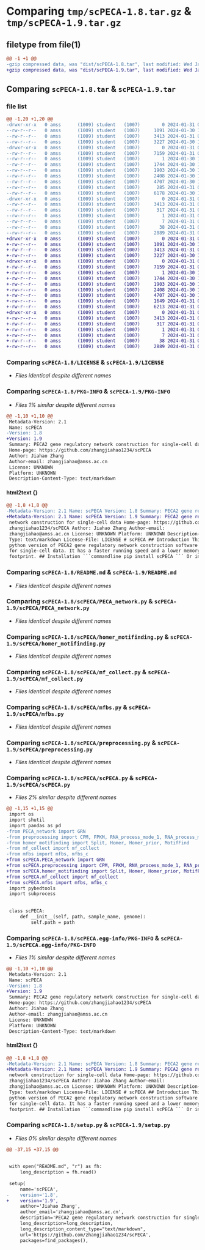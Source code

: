 # Comparing `tmp/scPECA-1.8.tar.gz` & `tmp/scPECA-1.9.tar.gz`

## filetype from file(1)

```diff
@@ -1 +1 @@
-gzip compressed data, was "dist/scPECA-1.8.tar", last modified: Wed Jan 31 05:19:02 2024, max compression
+gzip compressed data, was "dist/scPECA-1.9.tar", last modified: Wed Jan 31 05:30:28 2024, max compression
```

## Comparing `scPECA-1.8.tar` & `scPECA-1.9.tar`

### file list

```diff
@@ -1,20 +1,20 @@
-drwxr-xr-x   0 amss      (1009) student   (1007)        0 2024-01-31 05:19:02.000000 scPECA-1.8/
--rw-r--r--   0 amss      (1009) student   (1007)     1091 2024-01-30 19:06:21.000000 scPECA-1.8/LICENSE
--rw-r--r--   0 amss      (1009) student   (1007)     3413 2024-01-31 05:19:02.000000 scPECA-1.8/PKG-INFO
--rw-r--r--   0 amss      (1009) student   (1007)     3227 2024-01-30 19:06:21.000000 scPECA-1.8/README.md
-drwxr-xr-x   0 amss      (1009) student   (1007)        0 2024-01-31 05:19:02.000000 scPECA-1.8/scPECA/
--rw-r--r--   0 amss      (1009) student   (1007)     7159 2024-01-31 04:30:15.000000 scPECA-1.8/scPECA/PECA_network.py
--rw-r--r--   0 amss      (1009) student   (1007)        1 2024-01-30 19:06:21.000000 scPECA-1.8/scPECA/__init__.py
--rw-r--r--   0 amss      (1009) student   (1007)     1744 2024-01-30 19:06:21.000000 scPECA-1.8/scPECA/homer_motifinding.py
--rw-r--r--   0 amss      (1009) student   (1007)     1903 2024-01-30 19:06:21.000000 scPECA-1.8/scPECA/mf_collect.py
--rw-r--r--   0 amss      (1009) student   (1007)     2408 2024-01-30 19:06:21.000000 scPECA-1.8/scPECA/mfbs.py
--rw-r--r--   0 amss      (1009) student   (1007)     4707 2024-01-30 19:06:21.000000 scPECA-1.8/scPECA/preprocessing.py
--rw-r--r--   0 amss      (1009) student   (1007)      285 2024-01-31 05:17:55.000000 scPECA-1.8/scPECA/prior_install.py
--rw-r--r--   0 amss      (1009) student   (1007)     6178 2024-01-30 19:06:21.000000 scPECA-1.8/scPECA/scPECA.py
-drwxr-xr-x   0 amss      (1009) student   (1007)        0 2024-01-31 05:19:02.000000 scPECA-1.8/scPECA.egg-info/
--rw-r--r--   0 amss      (1009) student   (1007)     3413 2024-01-31 05:19:02.000000 scPECA-1.8/scPECA.egg-info/PKG-INFO
--rw-r--r--   0 amss      (1009) student   (1007)      317 2024-01-31 05:19:02.000000 scPECA-1.8/scPECA.egg-info/SOURCES.txt
--rw-r--r--   0 amss      (1009) student   (1007)        1 2024-01-31 05:19:02.000000 scPECA-1.8/scPECA.egg-info/dependency_links.txt
--rw-r--r--   0 amss      (1009) student   (1007)        7 2024-01-31 05:19:02.000000 scPECA-1.8/scPECA.egg-info/top_level.txt
--rw-r--r--   0 amss      (1009) student   (1007)       38 2024-01-31 05:19:02.000000 scPECA-1.8/setup.cfg
--rw-r--r--   0 amss      (1009) student   (1007)     2889 2024-01-31 05:18:50.000000 scPECA-1.8/setup.py
+drwxr-xr-x   0 amss      (1009) student   (1007)        0 2024-01-31 05:30:28.000000 scPECA-1.9/
+-rw-r--r--   0 amss      (1009) student   (1007)     1091 2024-01-30 19:06:21.000000 scPECA-1.9/LICENSE
+-rw-r--r--   0 amss      (1009) student   (1007)     3413 2024-01-31 05:30:28.000000 scPECA-1.9/PKG-INFO
+-rw-r--r--   0 amss      (1009) student   (1007)     3227 2024-01-30 19:06:21.000000 scPECA-1.9/README.md
+drwxr-xr-x   0 amss      (1009) student   (1007)        0 2024-01-31 05:30:28.000000 scPECA-1.9/scPECA/
+-rw-r--r--   0 amss      (1009) student   (1007)     7159 2024-01-31 04:30:15.000000 scPECA-1.9/scPECA/PECA_network.py
+-rw-r--r--   0 amss      (1009) student   (1007)        1 2024-01-30 19:06:21.000000 scPECA-1.9/scPECA/__init__.py
+-rw-r--r--   0 amss      (1009) student   (1007)     1744 2024-01-30 19:06:21.000000 scPECA-1.9/scPECA/homer_motifinding.py
+-rw-r--r--   0 amss      (1009) student   (1007)     1903 2024-01-30 19:06:21.000000 scPECA-1.9/scPECA/mf_collect.py
+-rw-r--r--   0 amss      (1009) student   (1007)     2408 2024-01-30 19:06:21.000000 scPECA-1.9/scPECA/mfbs.py
+-rw-r--r--   0 amss      (1009) student   (1007)     4707 2024-01-30 19:06:21.000000 scPECA-1.9/scPECA/preprocessing.py
+-rw-r--r--   0 amss      (1009) student   (1007)     1649 2024-01-31 05:28:59.000000 scPECA-1.9/scPECA/prior_install.py
+-rw-r--r--   0 amss      (1009) student   (1007)     6213 2024-01-31 05:25:05.000000 scPECA-1.9/scPECA/scPECA.py
+drwxr-xr-x   0 amss      (1009) student   (1007)        0 2024-01-31 05:30:28.000000 scPECA-1.9/scPECA.egg-info/
+-rw-r--r--   0 amss      (1009) student   (1007)     3413 2024-01-31 05:30:28.000000 scPECA-1.9/scPECA.egg-info/PKG-INFO
+-rw-r--r--   0 amss      (1009) student   (1007)      317 2024-01-31 05:30:28.000000 scPECA-1.9/scPECA.egg-info/SOURCES.txt
+-rw-r--r--   0 amss      (1009) student   (1007)        1 2024-01-31 05:30:28.000000 scPECA-1.9/scPECA.egg-info/dependency_links.txt
+-rw-r--r--   0 amss      (1009) student   (1007)        7 2024-01-31 05:30:28.000000 scPECA-1.9/scPECA.egg-info/top_level.txt
+-rw-r--r--   0 amss      (1009) student   (1007)       38 2024-01-31 05:30:28.000000 scPECA-1.9/setup.cfg
+-rw-r--r--   0 amss      (1009) student   (1007)     2889 2024-01-31 05:26:01.000000 scPECA-1.9/setup.py
```

### Comparing `scPECA-1.8/LICENSE` & `scPECA-1.9/LICENSE`

 * *Files identical despite different names*

### Comparing `scPECA-1.8/PKG-INFO` & `scPECA-1.9/PKG-INFO`

 * *Files 1% similar despite different names*

```diff
@@ -1,10 +1,10 @@
 Metadata-Version: 2.1
 Name: scPECA
-Version: 1.8
+Version: 1.9
 Summary: PECA2 gene regulatory network construction for single-cell data
 Home-page: https://github.com/zhangjiahao1234/scPECA
 Author: Jiahao Zhang
 Author-email: zhangjiahao@amss.ac.cn
 License: UNKNOWN
 Platform: UNKNOWN
 Description-Content-Type: text/markdown
```

#### html2text {}

```diff
@@ -1,8 +1,8 @@
-Metadata-Version: 2.1 Name: scPECA Version: 1.8 Summary: PECA2 gene regulatory
+Metadata-Version: 2.1 Name: scPECA Version: 1.9 Summary: PECA2 gene regulatory
 network construction for single-cell data Home-page: https://github.com/
 zhangjiahao1234/scPECA Author: Jiahao Zhang Author-email:
 zhangjiahao@amss.ac.cn License: UNKNOWN Platform: UNKNOWN Description-Content-
 Type: text/markdown License-File: LICENSE # scPECA ## Introduction This is a
 python version of PECA2 gene regulatory network construction software designed
 for single-cell data. It has a faster running speed and a lower memory
 footprint. ## Installation ```commandline pip install scPECA ``` Or install via
```

### Comparing `scPECA-1.8/README.md` & `scPECA-1.9/README.md`

 * *Files identical despite different names*

### Comparing `scPECA-1.8/scPECA/PECA_network.py` & `scPECA-1.9/scPECA/PECA_network.py`

 * *Files identical despite different names*

### Comparing `scPECA-1.8/scPECA/homer_motifinding.py` & `scPECA-1.9/scPECA/homer_motifinding.py`

 * *Files identical despite different names*

### Comparing `scPECA-1.8/scPECA/mf_collect.py` & `scPECA-1.9/scPECA/mf_collect.py`

 * *Files identical despite different names*

### Comparing `scPECA-1.8/scPECA/mfbs.py` & `scPECA-1.9/scPECA/mfbs.py`

 * *Files identical despite different names*

### Comparing `scPECA-1.8/scPECA/preprocessing.py` & `scPECA-1.9/scPECA/preprocessing.py`

 * *Files identical despite different names*

### Comparing `scPECA-1.8/scPECA/scPECA.py` & `scPECA-1.9/scPECA/scPECA.py`

 * *Files 2% similar despite different names*

```diff
@@ -1,15 +1,15 @@
 import os
 import shutil
 import pandas as pd
-from PECA_network import GRN
-from preprocessing import CPM, FPKM, RNA_process_mode_1, RNA_process_mode_2, RNA_process_mode_3, ATAC_process_mode_1, ATAC_process_mode_2, ATAC_process_mode_3
-from homer_motifinding import Split, Homer, Homer_prior, MotifFind
-from mf_collect import mf_collect
-from mfbs import mfbs, mfbs_c
+from scPECA.PECA_network import GRN
+from scPECA.preprocessing import CPM, FPKM, RNA_process_mode_1, RNA_process_mode_2, RNA_process_mode_3, ATAC_process_mode_1, ATAC_process_mode_2, ATAC_process_mode_3
+from scPECA.homer_motifinding import Split, Homer, Homer_prior, MotifFind
+from scPECA.mf_collect import mf_collect
+from scPECA.mfbs import mfbs, mfbs_c
 import pybedtools
 import subprocess
 
 
 class scPECA:
     def __init__(self, path, sample_name, genome):
         self.path = path
```

### Comparing `scPECA-1.8/scPECA.egg-info/PKG-INFO` & `scPECA-1.9/scPECA.egg-info/PKG-INFO`

 * *Files 1% similar despite different names*

```diff
@@ -1,10 +1,10 @@
 Metadata-Version: 2.1
 Name: scPECA
-Version: 1.8
+Version: 1.9
 Summary: PECA2 gene regulatory network construction for single-cell data
 Home-page: https://github.com/zhangjiahao1234/scPECA
 Author: Jiahao Zhang
 Author-email: zhangjiahao@amss.ac.cn
 License: UNKNOWN
 Platform: UNKNOWN
 Description-Content-Type: text/markdown
```

#### html2text {}

```diff
@@ -1,8 +1,8 @@
-Metadata-Version: 2.1 Name: scPECA Version: 1.8 Summary: PECA2 gene regulatory
+Metadata-Version: 2.1 Name: scPECA Version: 1.9 Summary: PECA2 gene regulatory
 network construction for single-cell data Home-page: https://github.com/
 zhangjiahao1234/scPECA Author: Jiahao Zhang Author-email:
 zhangjiahao@amss.ac.cn License: UNKNOWN Platform: UNKNOWN Description-Content-
 Type: text/markdown License-File: LICENSE # scPECA ## Introduction This is a
 python version of PECA2 gene regulatory network construction software designed
 for single-cell data. It has a faster running speed and a lower memory
 footprint. ## Installation ```commandline pip install scPECA ``` Or install via
```

### Comparing `scPECA-1.8/setup.py` & `scPECA-1.9/setup.py`

 * *Files 0% similar despite different names*

```diff
@@ -37,15 +37,15 @@
 
 
 with open("README.md", "r") as fh:
     long_description = fh.read()
 
 setup(
     name='scPECA',
-    version='1.8',
+    version='1.9',
     author='Jiahao Zhang',
     author_email='zhangjiahao@amss.ac.cn',
     description='PECA2 gene regulatory network construction for single-cell data',
     long_description=long_description,
     long_description_content_type="text/markdown",
     url='https://github.com/zhangjiahao1234/scPECA',
     packages=find_packages(),
```

